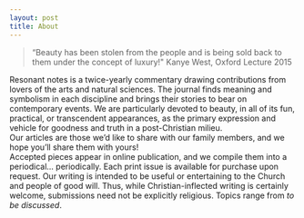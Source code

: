 ```yaml
---
layout: post
title: About
---
```


>“Beauty has been stolen from the people and is being sold back to them under the concept of luxury!" Kanye West, Oxford Lecture 2015

Resonant notes is a twice-yearly commentary drawing contributions from lovers of the arts and natural sciences. The journal finds meaning and symbolism in each discipline and brings their stories to bear on contemporary events. We are particularly devoted to beauty, in all of its fun, practical, or transcendent appearances, as the primary expression and vehicle for goodness and truth in a post-Christian milieu. 
<br>
Our articles are those we’d like to share with our family members, and we hope you’ll share them with yours!
<br>
Accepted pieces appear in online publication, and we compile them into a periodical... periodically. Each print issue is available for purchase upon request. Our writing is intended to be useful or entertaining to the Church and people of good will. Thus, while Christian-inflected writing is certainly welcome, submissions need not be explicitly religious. Topics range from _to be discussed_.